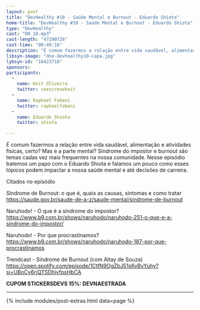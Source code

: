 ```yaml
---
layout: post
title: "DevHealthy #10 - Saúde Mental e Burnout - Eduardo Shiota"
home-title: "DevHealthy #10 - Saúde Mental e Burnout - Eduardo Shiota"
type: "DevHealthy"
cast: "DH_10.mp3"
cast-length: "47290726"
cast-time: "00:49:16"
description: "É comum fazermos a relação entre vida saudável, alimentação e atividades físicas, certo? Mas e a parte mental? Síndrome do impostor e burnout são temas cadas vez mais frequentes na nossa comunidade. Nesse episódio batemos um papo com o Eduardo Shiota e falamos um pouco como esses tópicos podem impactar a nossa saúde mental e até decisões de carreira."
libsyn-image: "dne-devhealthy10-capa.jpg"
lybsyn-id: "16423718"
sponsors:
participants:
  -
    name: Keit Oliveira
    twitter: seescrevekeit
  -
    name: Raphael Fabeni
    twitter: raphaelfabeni
  -
    name: Eduardo Shiota
    twitter: shiota

---
```


É comum fazermos a relação entre vida saudável, alimentação e atividades físicas, certo? Mas e a parte mental? Síndrome do impostor e burnout são temas cadas vez mais frequentes na nossa comunidade. Nesse episódio batemos um papo com o Eduardo Shiota e falamos um pouco como esses tópicos podem impactar a nossa saúde mental e até decisões de carreira.

Citados no episódio

Síndrome de Burnout: o que é, quais as causas, sintomas e como tratar
https://saude.gov.br/saude-de-a-z/saude-mental/sindrome-de-burnout

Naruhodo! - O que é a síndrome do impostor?
https://www.b9.com.br/shows/naruhodo/naruhodo-251-o-que-e-a-sindrome-do-impostor/

Naruhodo! - Por que procrastinamos?
https://www.b9.com.br/shows/naruhodo/naruhodo-187-por-que-procrastinamos

Trendcast - Síndrome de Burnout (com Altay de Souza)
https://open.spotify.com/episode/1CtfN9OgZbJ51sKvBvYuhy?si=UBoCy6rjQTSDhjyfpsHbCA

<strong>CUPOM STICKERSDEVS 15%: DEVNAESTRADA</strong>

---

{% include modules/post-extras.html data=page %}
